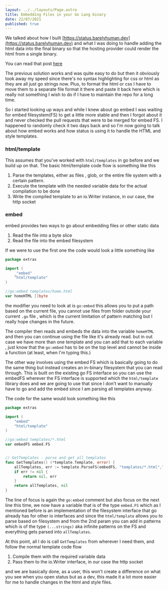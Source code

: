 ```yaml
---
layout: ../../layouts/Page.astro
title: Embedding Files in your Go Lang binary
date: 22/07/2021
published: true
---
```


We talked about how I built [https://status.barelyhuman.dev](https://status.barelyhuman.dev) and what I was doing to handle adding the html data into the final binary so that the hosting provider could render the html from a single binary.

You can read that post [here](https://reaper.is/posts/status-vercel-and-how-did-it.html)

The previous solution works and was quite easy to do but then it obviously took away my speed since there's no syntax highlighting for css or html as they are all just go strings now. Plus, to format the html or css I have to move them to a separate file format it there and paste it back here which is really not something I wish to do if I have to maintain the repo for a long time.

So i started looking up ways and while I knew about go embed I was waiting for embed filesystem(FS) to get a little more stable and then I forgot about it and never checked the pull requests that were to be merged for embed FS. I happened to randomly check it two days back and so I'm now going to talk about how embed works and how status is using it to handle the HTML and style templates.

### html/template

This assumes that you've worked with `html/templates` in go before and we build up on that.
The basic html/template code flow is something like this

1. Parse the templates, either as files , glob, or the entire file system with a certain pattern.
2. Execute the template with the needed variable data for the actual compilation to be done
3. Write the compiled template to an io.Writer instance, in our case, the http socket

### embed

embed provides two ways to go about embedding files or other static data

1. Read the file into a byte slice
2. Read the file into the embed filesystem

If we were to use the first one the code would look a little something like

```go
package extras

import (
	_"embed"
	"html/template"
)

//go:embed templates/home.html
var homeHTML []byte
```

the modifier you need to look at is `go:embed` this allows you to put a path based on the current file, you cannot use files from folder outside your current `.go` file , which is the current limitation of pattern matching but I really hope changes in the future.

The compiler then reads and embeds the data into the variable `homeHTML` and then you can continue using the file like it's already read.
but in out case we have more than one template and you can add that to each variable , just know that the `go:embed` has to be on the top level and cannot be inside a function (at least, when I'm typing this.)

The other way involves using the embed FS which is basically going to do the same thing but instead creates an in-binary filesystem that you can read through. This is built on the existing go FS interface so you can use the embedFS wherever the FS interface is supported which the `html/template` library does and we are going to use that since I don't want to manually have to go and add the embed since I am parsing all templates anyway.

The code for the same would look something like this

```go
package extras

import (
	"embed"
	"html/template"
)

//go:embed templates/*.html
var embedFS embed.FS


// GetTemplates - parse and get all templates
func GetTemplates() (*template.Template, error) {
	allTemplates, err := template.ParseFS(embedFS, "templates/*.html","styles/styles.html")
	if err != nil {
		return nil, err
	}
	return allTemplates, nil
}
```

The line of focus is again the `go:embed` comment but also focus on the next line this time, we now have a variable that is of the type `embed.FS` which as I mentioned before is an implementation of the filesystem interface that go already has for other io interfaces and since the `html/template` allows you to parse based on filesystem and from the 2nd param you can add in patterns which is of the type `(...strings)` aka infinite patterns on the FS and everything gets parsed into `allTemplates`.

At this point, all I do is call `GetTemplates` from wherever I need them, and follow the normal template code flow

1. Compile them with the required variable data
2. Pass them to the io.Writer interface, in our case the http socket

and we are basically done, as a user, this won't create a difference on what you see when you open status but as a dev, this made it a lot more easier for me to handle changes in the html and style files.
